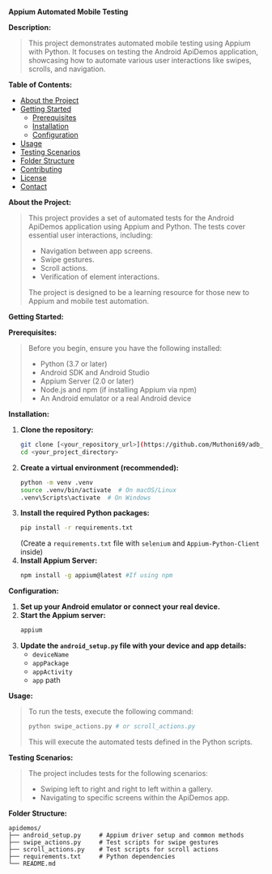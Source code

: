 **Appium Automated Mobile Testing** 

**Description:**

> This project demonstrates automated mobile testing using Appium with Python. It focuses on testing the Android ApiDemos application, showcasing how to automate various user interactions like swipes, scrolls, and navigation.

**Table of Contents:**

* [About the Project](#about-the-project)
* [Getting Started](#getting-started)
    * [Prerequisites](#prerequisites)
    * [Installation](#installation)
    * [Configuration](#configuration)
* [Usage](#usage)
* [Testing Scenarios](#testing-scenarios)
* [Folder Structure](#folder-structure)
* [Contributing](#contributing)
* [License](#license)
* [Contact](#contact)

**About the Project:**

> This project provides a set of automated tests for the Android ApiDemos application using Appium and Python. The tests cover essential user interactions, including:
>
> * Navigation between app screens.
> * Swipe gestures.
> * Scroll actions.
> * Verification of element interactions.
>
> The project is designed to be a learning resource for those new to Appium and mobile test automation.

**Getting Started:**

**Prerequisites:**

> Before you begin, ensure you have the following installed:
>
> * Python (3.7 or later)
> * Android SDK and Android Studio
> * Appium Server (2.0 or later)
> * Node.js and npm (if installing Appium via npm)
> * An Android emulator or a real Android device

**Installation:**

1.  **Clone the repository:**
    ```bash
    git clone [<your_repository_url>](https://github.com/Muthoni69/adb_project)
    cd <your_project_directory>
    ```
2.  **Create a virtual environment (recommended):**
    ```bash
    python -m venv .venv
    source .venv/bin/activate  # On macOS/Linux
    .venv\Scripts\activate  # On Windows
    ```
3.  **Install the required Python packages:**
    ```bash
    pip install -r requirements.txt
    ```
    (Create a `requirements.txt` file with `selenium` and `Appium-Python-Client` inside)
4.  **Install Appium Server:**
    ```bash
    npm install -g appium@latest #If using npm
    ```

**Configuration:**

1.  **Set up your Android emulator or connect your real device.**
2.  **Start the Appium server:**
    ```bash
    appium
    ```
3.  **Update the `android_setup.py` file with your device and app details:**
    * `deviceName`
    * `appPackage`
    * `appActivity`
    * `app` path

**Usage:**

> To run the tests, execute the following command:
>
> ```bash
> python swipe_actions.py # or scroll_actions.py
> ```
>
> This will execute the automated tests defined in the Python scripts.

**Testing Scenarios:**

> The project includes tests for the following scenarios:
>
> * Swiping left to right and right to left within a gallery.
> * Navigating to specific screens within the ApiDemos app.

**Folder Structure:**

```
apidemos/
├── android_setup.py     # Appium driver setup and common methods
├── swipe_actions.py     # Test scripts for swipe gestures
├── scroll_actions.py    # Test scripts for scroll actions
├── requirements.txt     # Python dependencies
└── README.md
```


